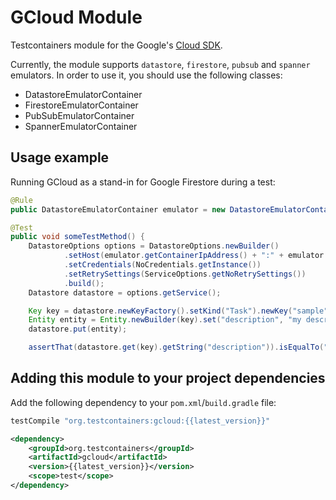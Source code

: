 # GCloud Module

Testcontainers module for the Google's [Cloud SDK](https://cloud.google.com/sdk/).

Currently, the module supports `datastore`, `firestore`, `pubsub` and `spanner` emulators. In order to use it, you should use the following classes:

* DatastoreEmulatorContainer
* FirestoreEmulatorContainer
* PubSubEmulatorContainer
* SpannerEmulatorContainer

## Usage example

Running GCloud as a stand-in for Google Firestore during a test:

```java
@Rule
public DatastoreEmulatorContainer emulator = new DatastoreEmulatorContainer();

@Test
public void someTestMethod() {
    DatastoreOptions options = DatastoreOptions.newBuilder()
    		.setHost(emulator.getContainerIpAddress() + ":" + emulator.getMappedPort(8081))
    		.setCredentials(NoCredentials.getInstance())
    		.setRetrySettings(ServiceOptions.getNoRetrySettings())
    		.build();
    Datastore datastore = options.getService();

    Key key = datastore.newKeyFactory().setKind("Task").newKey("sample");
    Entity entity = Entity.newBuilder(key).set("description", "my description").build();
    datastore.put(entity);

    assertThat(datastore.get(key).getString("description")).isEqualTo("my description");
```

## Adding this module to your project dependencies

Add the following dependency to your `pom.xml`/`build.gradle` file:

```groovy tab='Gradle'
testCompile "org.testcontainers:gcloud:{{latest_version}}"
```

```xml tab='Maven'
<dependency>
    <groupId>org.testcontainers</groupId>
    <artifactId>gcloud</artifactId>
    <version>{{latest_version}}</version>
    <scope>test</scope>
</dependency>
```
